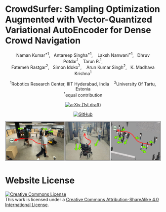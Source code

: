 # CrowdSurfer: Sampling Optimization Augmented with Vector-Quantized Variational AutoEncoder for Dense Crowd Navigation

<div align="center">
Naman Kumar<sup>*1</sup>,&nbsp;&nbsp;&nbsp;Antareep Singha<sup>*1</sup>,&nbsp;&nbsp;&nbsp; Laksh Nanwani<sup>*1</sup>,&nbsp;&nbsp;&nbsp;Dhruv Potdar<sup>1</sup>,&nbsp;&nbsp;&nbsp;Tarun R.<sup>1</sup>,
</br>
Fatemeh Rastgar<sup>2</sup>,&nbsp;&nbsp;&nbsp;Simon Idoko<sup>2</sup>,&nbsp;&nbsp;&nbsp;
Arun Kumar Singh<sup>2</sup>,&nbsp;&nbsp;&nbsp;K. Madhava Krishna<sup>1</sup>

<sup>1</sup>Robotics Research Center, IIIT Hyderabad, India&nbsp;&nbsp;&nbsp;&nbsp;<sup>2</sup>University Of Tartu, Estonia<br/>
<sup>*</sup>equal contribution

<a href="https://arxiv.org/abs/2409.16011"><img alt="arXiv (1st draft)" src="https://img.shields.io/badge/arXiv-badge"></a>

<a href="https://github.com/Smart-Wheelchair-RRC/CrowdSurfer"><img alt="GitHub" src="https://img.shields.io/badge/GitHub-181717?style=flat&logo=github&logoColor=white"></a>

![teaser](./teaser_crowdsurfer.png)

</div>

<!-- <h2 class="title is-3">BibTeX</h2>
          <pre><code>
</code></pre>
    </div>
  </div> -->

# Website License
<a rel="license" href="http://creativecommons.org/licenses/by-sa/4.0/"><img alt="Creative Commons License" style="border-width:0" src="https://i.creativecommons.org/l/by-sa/4.0/88x31.png" /></a><br />This work is licensed under a <a rel="license" href="http://creativecommons.org/licenses/by-sa/4.0/">Creative Commons Attribution-ShareAlike 4.0 International License</a>.
